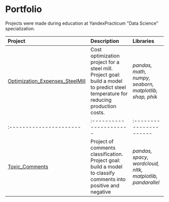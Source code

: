 # Portfolio
Projects were made during education at YandexPracticum "Data Science" specialization.

| Project | Description | Libraries | 
| :---------------------- | :---------------------- | :---------------------- |
| [Optimization_Expenses_SteelMill](Optimization_Expenses_SteelMill) | Cost optimization project for a steel mill. Project goal: build a model to predict steel temperature for reducing production costs.| *pandas, math, numpy, seaborn, matplotlib, shap, phik* |
| :---------------------- | :---------------------- | :---------------------- |
| [Toxic_Comments](Toxic_Comments) | Project of comments classification. Project goal: build a model to classify comments into positive and negative| *pandas, spacy, wordcloud, nltk, matplotlib, pandarallel* |
